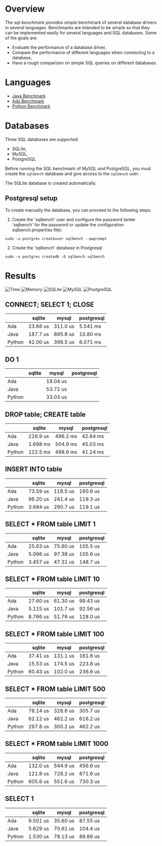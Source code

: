 # Overview

The *sql-benchmark* provides simple benchmark of several database drivers in several languages.
Benchmarks are intended to be simple so that they can be implemented easily for several
languages and SQL databases.  Some of the goals are:

* Evaluate the performance of a database driver,
* Compare the performance of different languages when connecting to a database,
* Have a rough comparison on simple SQL queries on different databases.

# Languages

* [Java Benchmark](https://github.com/stcarrez/sql-benchmark/tree/master/java)
* [Ada Benchmark](https://github.com/stcarrez/sql-benchmark/tree/master/ado)
* [Python Benchmark](https://github.com/stcarrez/sql-benchmark/tree/master/python)

# Databases

Three SQL databases are supported:

* SQLite,
* MySQL,
* PostgreSQL

Before running the SQL benchmark of MySQL and PostgreSQL, you must create the
`sqlbench` database and give access to the `sqlbench` user.

The SQLite database is created automatically.

## Postgresql setup

To create manually the database, you can proceed to the following steps:

1. Create the 'sqlbench' user and configure the password
(enter 'sqlbench' for the password or update the configuration sqlbench.properties file):

`
sudo -u postgres createuser sqlbench --pwprompt
`

2. Create the 'sqlbench' database in Postgresql

`
sudo -u postgres createdb -O sqlbench sqlbench
`

# Results

![Time](https://github.com/stcarrez/sql-benchmark/wiki/images/time.png)
![Memory](https://github.com/stcarrez/sql-benchmark/wiki/images/memory.png)
![SQLite](https://github.com/stcarrez/sql-benchmark/wiki/images/sqlite.png)
![MySQL](https://github.com/stcarrez/sql-benchmark/wiki/images/mysql.png)
![PostgreSQL](https://github.com/stcarrez/sql-benchmark/wiki/images/postgresql.png)


## CONNECT; SELECT 1; CLOSE

|                       | sqlite        | mysql         | postgresql    |
|-----------------------|---------------|---------------|---------------|
| Ada                   |  23.68 us     |  311.0 us     |  5.541 ms     |
| Java                  |  187.7 us     |  895.8 us     |  10.80 ms     |
| Python                |  42.00 us     |  398.5 us     |  6.071 ms     |

## DO 1

|                       | sqlite        | mysql         | postgresql    |
|-----------------------|---------------|---------------|---------------|
| Ada                   |               |  19.04 us     |               |
| Java                  |               |  53.72 us     |               |
| Python                |               |  33.03 us     |               |

## DROP table; CREATE table

|                       | sqlite        | mysql         | postgresql    |
|-----------------------|---------------|---------------|---------------|
| Ada                   |  216.9 us     |  496.2 ms     |  42.64 ms     |
| Java                  |  1.698 ms     |  504.9 ms     |  45.03 ms     |
| Python                |  122.5 ms     |  498.6 ms     |  41.24 ms     |

## INSERT INTO table

|                       | sqlite        | mysql         | postgresql    |
|-----------------------|---------------|---------------|---------------|
| Ada                   |  73.59 us     |  118.5 us     |  160.6 us     |
| Java                  |  96.20 us     |  241.4 us     |  119.3 us     |
| Python                |  3.684 us     |  290.7 us     |  119.1 us     |

## SELECT * FROM table LIMIT 1

|                       | sqlite        | mysql         | postgresql    |
|-----------------------|---------------|---------------|---------------|
| Ada                   |  25.63 us     |  75.60 us     |  105.5 us     |
| Java                  |  5.096 us     |  97.38 us     |  105.6 us     |
| Python                |  3.457 us     |  47.31 us     |  148.7 us     |

## SELECT * FROM table LIMIT 10

|                       | sqlite        | mysql         | postgresql    |
|-----------------------|---------------|---------------|---------------|
| Ada                   |  27.60 us     |  61.30 us     |  99.43 us     |
| Java                  |  5.115 us     |  101.7 us     |  92.56 us     |
| Python                |  8.766 us     |  51.76 us     |  128.0 us     |

## SELECT * FROM table LIMIT 100

|                       | sqlite        | mysql         | postgresql    |
|-----------------------|---------------|---------------|---------------|
| Ada                   |  37.41 us     |  131.1 us     |  161.6 us     |
| Java                  |  15.53 us     |  174.5 us     |  223.8 us     |
| Python                |  60.43 us     |  102.0 us     |  236.6 us     |

## SELECT * FROM table LIMIT 500

|                       | sqlite        | mysql         | postgresql    |
|-----------------------|---------------|---------------|---------------|
| Ada                   |  78.14 us     |  328.6 us     |  305.7 us     |
| Java                  |  62.12 us     |  462.2 us     |  616.2 us     |
| Python                |  297.8 us     |  300.2 us     |  462.2 us     |

## SELECT * FROM table LIMIT 1000

|                       | sqlite        | mysql         | postgresql    |
|-----------------------|---------------|---------------|---------------|
| Ada                   |  132.0 us     |  544.9 us     |  456.6 us     |
| Java                  |  121.8 us     |  728.2 us     |  871.6 us     |
| Python                |  605.6 us     |  551.6 us     |  730.3 us     |

## SELECT 1

|                       | sqlite        | mysql         | postgresql    |
|-----------------------|---------------|---------------|---------------|
| Ada                   |  9.501 us     |  35.60 us     |  87.55 us     |
| Java                  |  5.629 us     |  70.61 us     |  104.4 us     |
| Python                |  1.530 us     |  78.13 us     |  89.66 us     |
